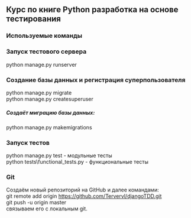 ## Курс по книге Python разработка на основе тестирования

### Используемые команды
### Запуск тестового сервера

python manage.py runserver

### Создание базы данных и регистрация суперпользователя

python manage.py migrate  
python manage.py createsuperuser  

##### Создаёт миграцию базы данных:  

python manage.py makemigrations 

### Запуск тестов

python manage.py test - модульные тесты  
python tests\functional_tests.py - функциональные тесты

### Git

Создаём новый репозиторий на GitHub и далее командами:  
git remote add origin https://github.com/Tervervl/djangoTDD.git  
git push -u origin master  
связываем его с локальным git.